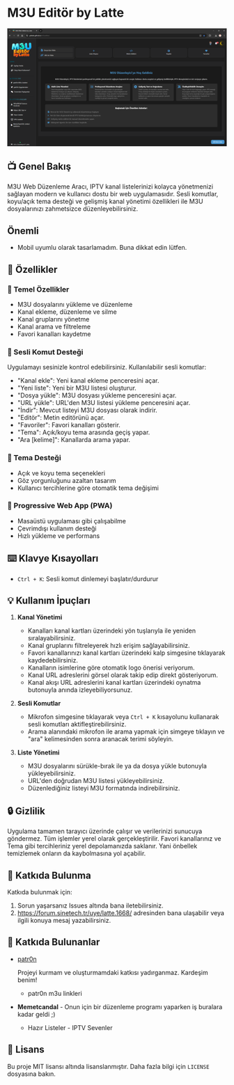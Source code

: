 # M3U Editör by Latte

<img src="https://raw.githubusercontent.com/GitLatte/m3ueditor/refs/heads/site/images/tanitim/koyu-tema-full-site.png"></img>

## 📺 Genel Bakış

M3U Web Düzenleme Aracı, IPTV kanal listelerinizi kolayca yönetmenizi sağlayan modern ve kullanıcı dostu bir web uygulamasıdır. Sesli komutlar, koyu/açık tema desteği ve gelişmiş kanal yönetimi özellikleri ile M3U dosyalarınızı zahmetsizce düzenleyebilirsiniz.

## Önemli
- Mobil uyumlu olarak tasarlamadım. Buna dikkat edin lütfen.

## 🌟 Özellikler

### 📝 Temel Özellikler
- M3U dosyalarını yükleme ve düzenleme
- Kanal ekleme, düzenleme ve silme
- Kanal gruplarını yönetme
- Kanal arama ve filtreleme
- Favori kanalları kaydetme

### 🎤 Sesli Komut Desteği
Uygulamayı sesinizle kontrol edebilirsiniz. Kullanılabilir sesli komutlar:
- "Kanal ekle": Yeni kanal ekleme penceresini açar.
- "Yeni liste": Yeni bir M3U listesi oluşturur.
- "Dosya yükle": M3U dosyası yükleme penceresini açar.
- "URL yükle": URL'den M3U listesi yükleme penceresini açar.
- "İndir": Mevcut listeyi M3U dosyası olarak indirir.
- "Editör": Metin editörünü açar.
- "Favoriler": Favori kanalları gösterir.
- "Tema": Açık/koyu tema arasında geçiş yapar.
- "Ara [kelime]": Kanallarda arama yapar.

### 🎨 Tema Desteği
- Açık ve koyu tema seçenekleri
- Göz yorgunluğunu azaltan tasarım
- Kullanıcı tercihlerine göre otomatik tema değişimi

### 📱 Progressive Web App (PWA)
- Masaüstü uygulaması gibi çalışabilme
- Çevrimdışı kullanım desteği
- Hızlı yükleme ve performans

## ⌨️ Klavye Kısayolları
- `Ctrl + K`: Sesli komut dinlemeyi başlatır/durdurur

## 💡 Kullanım İpuçları

1. **Kanal Yönetimi**
   - Kanalları kanal kartları üzerindeki yön tuşlarıyla ile yeniden sıralayabilirsiniz.
   - Kanal gruplarını filtreleyerek hızlı erişim sağlayabilirsiniz.
   - Favori kanallarınızı kanal kartları üzerindeki kalp simgesine tıklayarak kaydedebilirsiniz.
   - Kanalların isimlerine göre otomatik logo önerisi veriyorum.
   - Kanal URL adreslerini görsel olarak takip edip direkt gösteriyorum.
   - Kanal akışı URL adreslerini kanal kartları üzerindeki oynatma butonuyla anında izleyebiliyorsunuz.

2. **Sesli Komutlar**
   - Mikrofon simgesine tıklayarak veya `Ctrl + K` kısayolunu kullanarak sesli komutları aktifleştirebilirsiniz.
   - Arama alanındaki mikrofon ile arama yapmak için simgeye tıklayın ve "ara" kelimesinden sonra aranacak terimi söyleyin.

3. **Liste Yönetimi**
   - M3U dosyalarını sürükle-bırak ile ya da dosya yükle butonuyla yükleyebilirsiniz.
   - URL'den doğrudan M3U listesi yükleyebilirsiniz.
   - Düzenlediğiniz listeyi M3U formatında indirebilirsiniz.

## 🔒 Gizlilik

Uygulama tamamen tarayıcı üzerinde çalışır ve verilerinizi sunucuya göndermez. Tüm işlemler yerel olarak gerçekleştirilir.
Favori kanallarınız ve Tema gibi tercihleriniz yerel depolamanızda saklanır. Yani önbellek temizlemek onların da kaybolmasına yol açabilir.

## 🤝 Katkıda Bulunma

Katkıda bulunmak için:
1. Sorun yaşarsanız Issues altında bana iletebilirsiniz.
2. https://forum.sinetech.tr/uye/latte.1668/ adresinden bana ulaşabilir veya ilgili konuya mesaj yazabilirsiniz.

## 👥 Katkıda Bulunanlar

- [patr0n](https://github.com/patr0nq)
  
  Projeyi kurmam ve oluşturmamdaki katkısı yadırganmaz. Kardeşim benim!
  - patr0n m3u linkleri
  
- **Memetcandal** - Onun için bir düzenleme programı yaparken iş buralara kadar geldi ;)
  - Hazır Listeler - IPTV Sevenler

## 📄 Lisans

Bu proje MIT lisansı altında lisanslanmıştır. Daha fazla bilgi için `LICENSE` dosyasına bakın.
